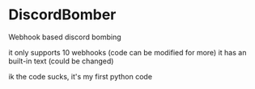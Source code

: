 # DiscordBomber
Webhook based discord bombing

it only supports 10 webhooks (code can be modified for more)
it has an built-in text (could be changed)


ik the code sucks, it's my first python code
